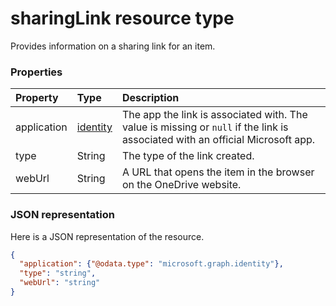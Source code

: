 # sharingLink resource type

Provides information on a sharing link for an item.


### Properties

| Property    | Type                                 | Description                                                                                                                                                                      |
|:------------|:-------------------------------------|:---------------------------------------------------------------------------------------------------------------------------------------------------------------------------------|
| application | [identity](../resources/identity.md) | The app the link is associated with. The value is missing or `null` if the link is associated with an official Microsoft app.                                                    |
| type        | String                               | The type of the link created.                                                                                                                                                    |
| webUrl      | String                               | A URL that opens the item in the browser on the OneDrive website.                                                                                                                |


### JSON representation

Here is a JSON representation of the resource.

<!-- {
  "blockType": "resource",
  "optionalProperties": [
    "application"
  ],
  "@odata.type": "microsoft.graph.sharinglink"
}-->

```json
{
  "application": {"@odata.type": "microsoft.graph.identity"},
  "type": "string",
  "webUrl": "string"
}

```

<!-- uuid: 8fcb5dbc-d5aa-4681-8e31-b001d5168d79
2015-10-25 14:57:30 UTC -->
<!-- {
  "type": "#page.annotation",
  "description": "sharingLink resource",
  "keywords": "",
  "section": "documentation",
  "tocPath": ""
}-->